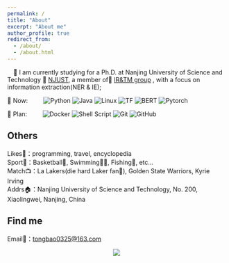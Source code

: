 ```yaml
---
permalink: /
title: "About"
excerpt: "About me"
author_profile: true
redirect_from: 
  - /about/
  - /about.html
---
```

&emsp;🙋  I am currently studying for a Ph.D. at Nanjing University of Science and Technology 🏢 [NJUST](https://www.njust.edu.cn/), a member of📖 [IR&TM group](https://chengzhizhang.github.io) , with a focus on information extraction(NER & IE);
  
🧠 Now: 
&emsp;&emsp;
![Python](https://img.shields.io/badge/-Python-pink?style=flat-square&logo=Python)
![Java](https://img.shields.io/badge/-java-yellow?style=flat-square&logo=java)
![Linux](https://img.shields.io/badge/Linux-FCC624?style=style=flat-square&logo=linux&logoColor=black)
![TF](https://img.shields.io/badge/TF-tensorflow-yellow?style=flat-square)
![BERT](https://img.shields.io/badge/Pretrain-BERT-red?style=flat-square)
![Pytorch](https://img.shields.io/badge/Py-torch-green?style=flat-square)
 

📅 Plan:
&emsp;&emsp;
![Docker](https://img.shields.io/badge/-Docker-FCC624?style=flat-square&logo=docker)
![Shell Script](https://img.shields.io/badge/shell_script-%4285F4.svg?style=style=flat-square&logo=gnu-bash&logoColor=white)
![Git](https://img.shields.io/badge/-Git-FCC624?style=flat-square&logo=git)
![GitHub](https://img.shields.io/badge/-GitHub-pink?style=flat-square&logo=github)

Others
------
 Likes👋：programming, travel, encyclopedia<br />
 Sport💪：Basketball🏀,  Swimming🏊‍♂️,  Fishing🎣, etc...<br />
Match📺：La Lakers(die hard Laker fan💜),  Golden State Warriors, Kyrie Irving <br />
Addrs🏠：Nanjing University of Science and Technology, No. 200, Xiaolingwei, Nanjing, China<br />

Find me
------
Email📧：tongbao0325@163.com

<!-- just img -->
<div align="center"><img src="https://cdn.jsdelivr.net/gh/sun0225SUN/photos/images/202110311924844.png" /></div>




